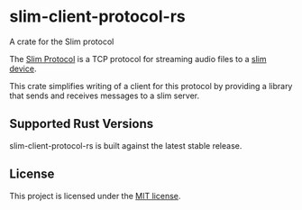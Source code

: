 # slim-client-protocol-rs

A crate for the Slim protocol

The [Slim Protocol][slimtcpwiki] is a TCP protocol for streaming audio files
to a [slim device][slimdevices].

This crate simplifies writing of a client for this protocol by providing a
library that sends and receives messages to a slim server.

[slimtcpwiki]: https://wiki.slimdevices.com/index.php/SlimProto_TCP_protocol
[slimdevices]: https://en.wikipedia.org/wiki/Slim_Devices

## Supported Rust Versions

slim-client-protocol-rs is built against the latest stable release.

## License

This project is licensed under the [MIT license].

[MIT license]: https://github.com/GeoffClements/slim-client-protocol-rs/blob/master/LICENSE.txt
